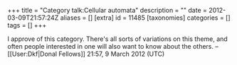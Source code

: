 +++
title = "Category talk:Cellular automata"
description = ""
date = 2012-03-09T21:57:24Z
aliases = []
[extra]
id = 11485
[taxonomies]
categories = []
tags = []
+++

I approve of this category. There's all sorts of variations on this theme, and often people interested in one will also want to know about the others. –[[User:Dkf|Donal Fellows]] 21:57, 9 March 2012 (UTC)
